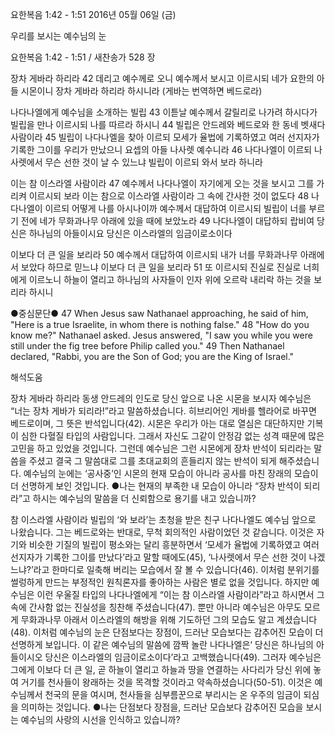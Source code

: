 요한복음 1:42 - 1:51 
2016년 05월 06일 (금)

우리를 보시는 예수님의 눈



요한복음 1:42 - 1:51 / 새찬송가 528 장


장차 게바라 하리라
42 데리고 예수께로 오니 예수께서 보시고 이르시되 네가 요한의 아들 시몬이니 장차 게바라 하리라 하시니라 (게바는 번역하면 베드로라) 

나다나엘에게 예수님을 소개하는 빌립
43 이튿날 예수께서 갈릴리로 나가려 하시다가 빌립을 만나 이르시되 나를 따르라 하시니 44 빌립은 안드레와 베드로와 한 동네 벳새다 사람이라 45 빌립이 나다나엘을 찾아 이르되 모세가 율법에 기록하였고 여러 선지자가 기록한 그이를 우리가 만났으니 요셉의 아들 나사렛 예수니라 46 나다나엘이 이르되 나사렛에서 무슨 선한 것이 날 수 있느냐 빌립이 이르되 와서 보라 하니라 

이는 참 이스라엘 사람이라 
47 예수께서 나다나엘이 자기에게 오는 것을 보시고 그를 가리켜 이르시되 보라 이는 참으로 이스라엘 사람이라 그 속에 간사한 것이 없도다 48 나다나엘이 이르되 어떻게 나를 아시나이까 예수께서 대답하여 이르시되 빌립이 너를 부르기 전에 네가 무화과나무 아래에 있을 때에 보았노라 49 나다나엘이 대답하되 랍비여 당신은 하나님의 아들이시요 당신은 이스라엘의 임금이로소이다 

이보다 더 큰 일을 보리라 
50 예수께서 대답하여 이르시되 내가 너를 무화과나무 아래에서 보았다 하므로 믿느냐 이보다 더 큰 일을 보리라 51 또 이르시되 진실로 진실로 너희에게 이르노니 하늘이 열리고 하나님의 사자들이 인자 위에 오르락 내리락 하는 것을 보리라 하시니

●중심문단● 47 When Jesus saw Nathanael approaching, he said of him, "Here is a true Israelite, in whom there is nothing false." 48 "How do you know me?" Nathanael asked. Jesus answered, "I saw you while you were still under the fig tree before Philip called you." 49 Then Nathanael declared, "Rabbi, you are the Son of God; you are the King of Israel."

해석도움





장차 게바라 하리라 
동생 안드레의 인도로 당신 앞으로 나온 시몬을 보시자 예수님은 “너는 장차 게바가 되리라!”라고 말씀하셨습니다. 히브리어인 게바를 헬라어로 바꾸면 베드로이며, 그 뜻은 반석입니다(42). 시몬은 우리가 아는 대로 열심은 대단하지만 기복이 심한 다혈질 타입의 사람입니다. 그래서 자신도 그같이 안정감 없는 성격 때문에 많은 고민을 하고 있었을 것입니다. 그런데 예수님은 그런 시몬에게 장차 반석이 되리라는 말씀을 주셨고 결국 그 말씀대로 그를 초대교회의 흔들리지 않는 반석이 되게 해주셨습니다. 예수님의 눈에는 ‘공사중’인 시몬의 현재 모습이 아니라 공사를 마친 장래의 모습이 더 선명하게 보인 것입니다.
●나는 현재의 부족한 내 모습이 아니라 “장차 반석이 되리라”고 하시는 예수님의 말씀을 더 신뢰함으로 용기를 내고 있습니까? 

참 이스라엘 사람이라 
빌립의 ‘와 보라’는 초청을 받은 친구 나다나엘도 예수님 앞으로 나왔습니다. 그는 베드로와는 반대로, 무척 회의적인 사람이었던 것 같습니다. 이것은 자기와 비슷한 기질의 빌립이 평소와는 달리 흥분하면서 ‘모세가 율법에 기록하였고 여러 선지자가 기록한 그이를 만났다’라고 말할 때에도(45), ‘나사렛에서 무슨 선한 것이 나겠느냐?’라고 한마디로 일축해 버리는 모습에서 잘 볼 수 있습니다(46). 이처럼 분위기를 썰렁하게 만드는 부정적인 원칙론자를 좋아하는 사람은 별로 없을 것입니다. 하지만 예수님은 이런 우울질 타입의 나다나엘에게 “이는 참 이스라엘 사람이라”라고 하시면서 그 속에 간사함 없는 진실성을 칭찬해 주셨습니다(47). 뿐만 아니라 예수님은 아무도 모르게 무화과나무 아래서 이스라엘의 해방을 위해 기도하던 그의 모습도 알고 계셨습니다(48). 이처럼 예수님의 눈은 단점보다는 장점이, 드러난 모습보다는 감추어진 모습이 더 선명하게 보입니다. 이 같은 예수님의 말씀에 깜짝 놀란 나다나엘은‘ 당신은 하나님의 아들이시오 당신은 이스라엘의 임금이로소이다’라고 고백했습니다(49).
그러자 예수님은 그에게 이보다 더 큰 일, 곧 하늘이 열리고 하늘과 땅을 연결하는 사다리가 당신 위에 놓여 거기를 천사들이 왕래하는 것을 목격할 것이라고 약속하셨습니다(50-51). 이것은 예수님께서 천국의 문을 여시며, 천사들을 심부름꾼으로 부리시는 온 우주의 임금이 되심을 의미하는 것입니다.
●나는 단점보다 장점을, 드러난 모습보다 감추어진 모습을 보시는 예수님의 사랑의 시선을 인식하고 있습니까?